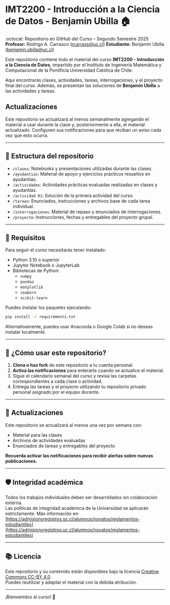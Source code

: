 # IMT2200 - Introducción a la Ciencia de Datos - Benjamín Ubilla :house:

:octocat: Repositorio en GitHub del Curso – Segundo Semestre 2025  
**Profesor:** Rodrigo A. Carrasco ([rcarrass@uc.cl](mailto:rcarrass@uc.cl))
**Estudiante:** Benjamín Ubilla ([benjamin.ubilla@uc.cl](mailto:benjamin.ubilla@uc.cl))

Este repositorio contiene todo el material del curso **IMT2200 - Introducción a la Ciencia de Datos**, impartido por el Instituto de Ingeniería Matemática y Computacional de la Pontificia Universidad Católica de Chile.

Aquí encontrarás clases, actividades, tareas, interrogaciones, y el proyecto final del curso. Además, se presentan las soluciones de **Benjamín Ubilla** a las actividades y tareas.


## Actualizaciones

Este repositorio se actualizará al menos semanalmente agregando el material a usar durante la clase y, posteriormente a ella, el material actualizado. Configuren sus notificaciones para que reciban un aviso cada vez que esto ocurra.

---

## 📁 Estructura del repositorio

- `/clases`: Notebooks y presentaciones utilizadas durante las clases.
- `/ayudantias`: Material de apoyo y ejercicios prácticos resueltos en ayudantías.
- `/actividades`: Actividades prácticas evaluadas realizadas en clases y ayudantías.
- `/actividad 01`: Solución de la primera actividad del curso.
- `/tareas`: Enunciados, instrucciones y archivos base de cada tarea individual.
- `/interrogaciones`: Material de repaso y enunciados de interrogaciones.
- `/proyecto`: Instrucciones, fechas y entregables del proyecto grupal.

---

## 🧰 Requisitos

Para seguir el curso necesitarás tener instalado:

- Python 3.10 o superior
- Jupyter Notebook o JupyterLab
- Bibliotecas de Python:
  - `numpy`
  - `pandas`
  - `matplotlib`
  - `seaborn`
  - `scikit-learn`

Puedes instalar los paquetes ejecutando:

```bash
pip install -r requirements.txt
```

Alternativamente, puedes usar Anaconda o Google Colab si no deseas instalar localmente.

---

## 🚀 ¿Cómo usar este repositorio?

1. **Clona o haz fork** de este repositorio a tu cuenta personal.
2. **Activa las notificaciones** para enterarte cuando se actualice el material.
3. Sigue el calendario semanal del curso y revisa las carpetas correspondientes a cada clase o actividad.
4. Entrega las tareas y el proyecto utilizando tu repositorio privado personal asignado por el equipo docente.

---

## 🔄 Actualizaciones

Este repositorio se actualizará al menos una vez por semana con:

- Material para las clases
- Archivos de actividades evaluadas
- Enunciados de tareas y entregables del proyecto

**Recuerda activar las notificaciones para recibir alertas sobre nuevas publicaciones.**

---

## 🛡️ Integridad académica

Todos los trabajos individuales deben ser desarrollados sin colaboración externa.  
Las políticas de integridad académica de la Universidad se aplicarán estrictamente. Más información en:  
[https://admisionyregistros.uc.cl/alumnos/novatos/reglamentos-estudiantiles](https://admisionyregistros.uc.cl/alumnos/novatos/reglamentos-estudiantiles)

---

## 📚 Licencia

Este repositorio y su contenido están disponibles bajo la licencia [Creative Commons CC-BY 4.0](https://creativecommons.org/licenses/by/4.0/).  
Puedes reutilizar y adaptar el material con la debida atribución.

---

¡Bienvenidos al curso! :rocket:
